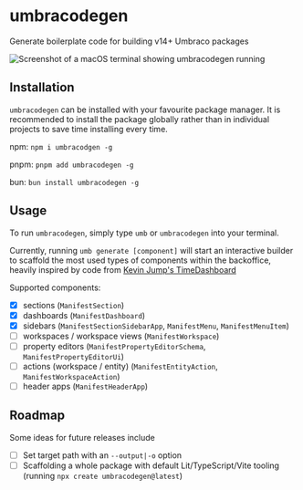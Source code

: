 # umbracodegen
Generate boilerplate code for building v14+ Umbraco packages

<img src="https://raw.githubusercontent.com/rickbutterfield/umbracodegen/main/.github/assets/screenshot1.png" alt="Screenshot of a macOS terminal showing umbracodegen running" />

## Installation
`umbracodegen` can be installed with your favourite package manager. It is recommended to install the package globally rather than in individual projects to save time installing every time.

npm:
`npm i umbracodgen -g`

pnpm:
`pnpm add umbracodegen -g`

bun:
`bun install umbracodegen -g`


## Usage
To run `umbracodegen`, simply type `umb` or `umbracodegen` into your terminal.

Currently, running `umb generate [component]` will start an interactive builder to scaffold the most used types of components within the backoffice, heavily inspired by code from [Kevin Jump's TimeDashboard](https://github.com/kevinjump/TimeDashboard/)

Supported components:
- [x] sections (`ManifestSection`)
- [x] dashboards (`ManifestDashboard`)
- [x] sidebars (`ManifestSectionSidebarApp`, `ManifestMenu`, `ManifestMenuItem`)
- [ ] workspaces / workspace views (`ManifestWorkspace`)
- [ ] property editors (`ManifestPropertyEditorSchema`, `ManifestPropertyEditorUi`)
- [ ] actions (workspace / entity) (`ManifestEntityAction`, `ManifestWorkspaceAction`)
- [ ] header apps (`ManifestHeaderApp`)

## Roadmap
Some ideas for future releases include
- [ ] Set target path with an `--output|-o` option
- [ ] Scaffolding a whole package with default Lit/TypeScript/Vite tooling (running `npx create umbracodegen@latest`)
